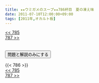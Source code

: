 ```yaml
---
title: ★★ウミガメのスープ★★786杯目　夏の凍え味
date: 2011-07-10T12:00:00+09:00
tags: [2011年,オカルト板]
---
```

<div class="th_left"><a href="../785"><< 785</a></div>
<div class="th_right"><a href="../787">787 >></a></div>
<br><br>
<script src="../../js/cupsoup.js"></script>
<form>
<input type="button" value="問題と解説のみにする" onClick="toggleCupsoup()">
</form>
{{< 786 >}}
<div class="th_left"><a href="../785"><< 785</a></div>
<div class="th_right"><a href="../787">787 >></a></div>